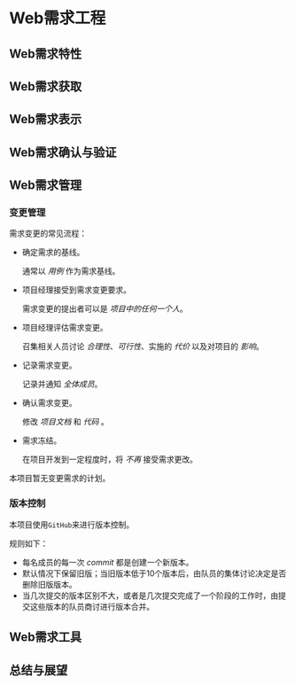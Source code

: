 # Web需求工程

## Web需求特性

## Web需求获取

## Web需求表示

## Web需求确认与验证

## Web需求管理

### 变更管理

需求变更的常见流程：

* 确定需求的基线。

  通常以 *用例* 作为需求基线。

* 项目经理接受到需求变更要求。

  需求变更的提出者可以是 *项目中的任何一个人*。

* 项目经理评估需求变更。

  召集相关人员讨论 *合理性*、*可行性*、实施的 *代价* 以及对项目的 *影响*。

* 记录需求变更。

  记录并通知 *全体成员*。

* 确认需求变更。

  修改 *项目文档* 和 *代码* 。

* 需求冻结。

  在项目开发到一定程度时，将 *不再* 接受需求更改。

本项目暂无变更需求的计划。

### 版本控制

本项目使用`GitHub`来进行版本控制。

规则如下：

* 每名成员的每一次 *commit* 都是创建一个新版本。
* 默认情况下保留旧版；当旧版本低于10个版本后，由队员的集体讨论决定是否删除旧版版本。
* 当几次提交的版本区别不大，或者是几次提交完成了一个阶段的工作时，由提交这些版本的队员商讨进行版本合并。

## Web需求工具

## 总结与展望



